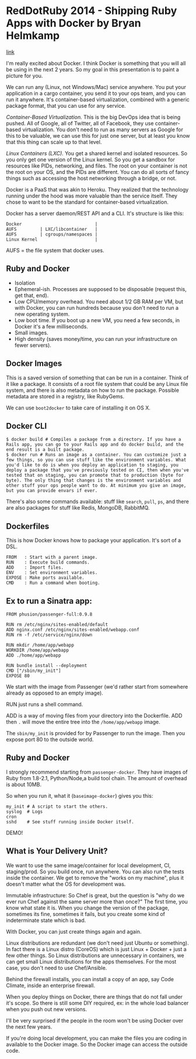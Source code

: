 # RedDotRuby 2014 - Shipping Ruby Apps with Docker by Bryan Helmkamp
[link](https://www.youtube.com/watch?v=mVN7aTqr550)

I'm really excited about Docker. I think Docker is something that you will all be using in the next 2 years. So my goal in this presentation is to paint a picture for you.

We can run any (Linux, not Windows/Mac) service anywhere. You put your application in a cargo container, you send it to your ops team, and you can run it anywhere. It's container-based virtualization, combined with a generic package format, that you can use for any service.

*Container-Based Virtualization.* This is the big DevOps idea that is being pushed. All of Google, all of Twitter, all of Facebook, they use container-based virtualization. You don't need to run as many servers as Google for this to be valuable, we can use this for just one server, but at least you know that this thing can scale up to that level.

*Linux Containers (LXC).* You get a shared kernel and isolated resources. So you only get one version of the Linux kernel. So you get a sandbox for resources like PIDs, networking, and files. The root on your container is not the root on your OS, and the PIDs are different. You can do all sorts of fancy things such as accessing the host networking through a bridge, or not.

Docker is a PaaS that was akin to Heroku. They realized that the technology running under the hood was more valuable than the service itself. They chose to want to be the standard for container-based virtualization.

Docker has a server daemon/REST API and a CLI. It's structure is like this:

    Docker                            |
    AUFS         | LXC/libcontainer   |
    AUFS         | cgroups/namespaces |
    Linux Kernel                      |

AUFS = the file system that docker uses.

## Ruby and Docker

- Isolation
- Ephemeral-ish. Processes are supposed to be disposable (request this, get that, end).
- Low CPU/memory overhead. You need about 1/2 GB RAM per VM, but with Docker, you can run hundreds because you don't need to run a new operating system.
- Low boot time. If you boot up a new VM, you need a few seconds, in Docker it's a few milliseconds.
- Small images.
- High density (saves money/time, you can run your infrastructure on fewer servers).

## Docker Images

This is a saved version of something that can be run in a container. Think of it like a package. It consists of a root file system that could be any Linux file system, and there is also metadata on how to run the package. Possible metadata are stored in a registry, like RubyGems.

We can use `boot2docker` to take care of installing it on OS X.

## Docker CLI

    $ docker build # Compiles a package from a directory. If you have a Rails app, you can go to your Rails app and do docker build, and the end result is a built package.
    $ docker run # Runs an image as a container. You can customize just a few things, so you can use stuff like the environment variables. What you'd like to do is when you deploy an application to staging, you deploy a package that you've previously tested on CI, then when you've tested that on staging, you can promote that to production (byte for byte). The only thing that changes is the environment variables and other stuff your ops people want to do. At minimum you give an image, but you can provide envars if ever.

There's also some commands available: stuff like `search`, `pull`, `ps`, and there are also packages for stuff like Redis, MongoDB, RabbitMQ.

## Dockerfiles

This is how Docker knows how to package your application. It's sort of a DSL.

    FROM   : Start with a parent image.
    RUN    : Execute build commands.
    ADD    : Import files.
    ENV    : Set environment variables.
    EXPOSE : Make ports available.
    CMD    : Run a command when booting.

## Ex to run a Sinatra app:

    FROM phusion/passenger-full:0.9.8

    RUN rm /etc/nginx/sites-enabled/default
    ADD nginx.conf /etc/nginx/sites-enabled/webapp.conf
    RUN rm -f /etc/service/nginx/down

    RUN mkdir /home/app/webapp
    WORKDIR /home/app/webapp
    ADD ./home/app/webapp

    RUN bundle install --deployment
    CMD ["/sbin/my_init"]
    EXPOSE 80

We start with the image from Passenger (we'd rather start from somewhere already as opposed to an empty image).

RUN just runs a shell command.

ADD is a way of moving files from your directory into the Dockerfile. ADD then `.` will move the entire tree into the `/home/app/webapp` image.

The `sbin/my_init` is provided for by Passenger to run the image. Then you expose port 80 to the outside world.

## Ruby and Docker

I strongly recommend starting from `passenger-docker`. They have images of Ruby from 1.8-2.1, Python/Node,a build tool chain. The amount of overhead is about 10MB.

So when you run it, what it (`baseimage-docker`) gives you this:

    my_init # A script to start the others.
    syslog  # Logs
    cron
    sshd    # See stuff running inside Docker itself.

DEMO!

## What is Your Delivery Unit?

We want to use the same image/container for local development, CI, staging/prod. So you build once, run anywhere. You can also run the tests inside the container. We get to remove the "works on my machine", plus it doesn't matter what the OS for development was.

Immutable infrastructure: So Chef is great, but the question is "why do we ever run Chef against the same server more than once?" The first time, you know what state it is. When you change the version of the package, sometimes its fine, sometimes it fails, but you create some kind of indeterminate state which is bad.

With Docker, you can just create things again and again.

Linux distributions are redundant (we don't need just Ubuntu or something). In fact there is a Linux distro (CoreOS) which is just Linux + Docker + just a few other things. So Linux distributions are unnecessary in containers, we can get small Linux distributions for the apps themselves. For the most case, you don't need to use Chef/Ansible.

Behind the firewall installs, you can install a copy of an app, say Code Climate, inside an enterprise firewall.

When you deploy things on Docker, there are things that do not fall under it's scope. So there is still some DIY required, ex: in the whole load balancer when you push out new versions.

I'll be very surprised if the people in the room won't be using Docker over the next few years.

If you're doing local development, you can make the files you are coding in available to the Docker image. So the Docker image can access the outside code.
